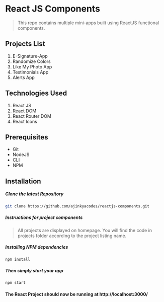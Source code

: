 # React JS Components
> This repo contains multiple mini-apps built using ReactJS functional components.

## Projects List
1.  E-Signature-App
2.  Randomize Colors
3.  Like My Photo App
4.  Testimonials App
5.  Alerts App

## Technologies Used
1.  React JS
2.  React DOM
3.  React Router DOM
4.  React Icons

## Prerequisites
- Git
- NodeJS
- CLI
- NPM

## Installation

##### Clone the latest Repository

```bash
git clone https://github.com/ajinkyacodes/reactjs-components.git
```
##### Instructions for project components

> All projects are displayed on homepage. You will find the code in projects folder according to the project listing name.


##### Installing NPM dependencies

```bash
npm install
```
##### Then simply start your app

```bash
npm start
```

#### The React Project should now be running at http://localhost:3000/ 